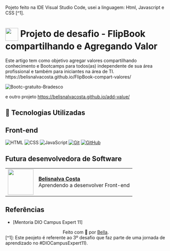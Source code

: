 Pojeto feito na IDE Visual Studio Code, usei a linguagem: Html, Javascript e CSS [^1].

<h1>
    <a href="https://www.dio.me/">
     <img align="center" width="40px" src="https://hermes.digitalinnovation.one/assets/diome/logo-minimized.png"></a>
    <span>Projeto de desafio - FlipBook compartilhando e Agregando Valor</span>
</h1>
Este artigo tem como objetivo agregar valores compartilhando conhecimento e Bootcamps para todos(as) independente de sua área profissional e também para iniciantes na área de TI.
 https://belisnalvacosta.github.io/FlipBook-compart-valores/

![Bootc-gratuito-Bradesco](https://github.com/user-attachments/assets/850c7495-723a-46e6-b139-c3479c47f75c)

e outro projeto https://belisnalvacosta.github.io/add-value/

## 🤖 Tecnologias Utilizadas
## Front-end
![HTML](https://img.shields.io/badge/HTML-000?style=for-the-badge&logo=html5&logoColor=30A3DC)
![CSS](https://img.shields.io/badge/CSS-000?style=for-the-badge&logo=css3&logoColor=E94D5F)
![JavaScript](https://img.shields.io/badge/JavaScript-000?style=for-the-badge&logo=javascript&logoColor=30A3DC)
[![Git](https://img.shields.io/badge/Git-000?style=for-the-badge&logo=git&logoColor=E94D5F)](https://git-scm.com/doc) 
[![GitHub](https://img.shields.io/badge/GitHub-000?style=for-the-badge&logo=github&logoColor=30A3DC)](https://docs.github.com/)
<br>

## Futura desenvolvedora de Software
<table>
  <tr>
    <td>
      <img width="80px" align="center" src="https://avatars.githubusercontent.com/BelisnalvaCosta"/>
    </td>
    <td align="left">
      <a href="https://github.com/BelisnalvaCosta">
        <span><b>Belisnalva Costa</b></span>
      </a>
      <br>
      <span>Aprendendo a desenvolver Front-end</span>
    </td>
  </tr>
</table>

## Referências
- [Mentoria DIO Campus Expert 11]
  
<div align="center">Feito com 💙 por <a href="https://github.com/BelisnalvaCosta/">Bella</a>.</div>
[^1]: Este peojeto é referente ao 3º desafio que faz parte de uma jornada de aprendizado no #DIOCampusExpert11).
